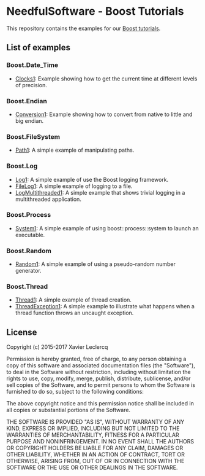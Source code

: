 # NeedfulSoftware - Boost Tutorials

This repository contains the examples for our [Boost tutorials](http://www.needfulsoftware.com/Boost).

## List of examples

### Boost.Date_Time
- [Clocks1](https://github.com/NeedfulSoftware/BoostTutorials/tree/master/Date_Time/Clocks1): Example showing how to get the current time at different levels of precision.

### Boost.Endian
- [Conversion1](https://github.com/NeedfulSoftware/BoostTutorials/tree/master/Endian/Conversion1): Example showing how to convert from native to little and big endian.

### Boost.FileSystem
- [Path1](https://github.com/NeedfulSoftware/BoostTutorials/tree/master/Filesystem/Path1): A simple example of manipulating paths.

### Boost.Log
- [Log1](https://github.com/NeedfulSoftware/BoostTutorials/tree/master/Log/Log1): A simple example of use the Boost logging framework.
- [FileLog1](https://github.com/NeedfulSoftware/BoostTutorials/tree/master/Log/FileLog1): A simple example of logging to a file.
- [LogMultithreaded1](https://github.com/NeedfulSoftware/BoostTutorials/tree/master/Log/LogMultithreaded1): A simple example that shows trivial logging in a multithreaded application.

### Boost.Process
- [System1](https://github.com/NeedfulSoftware/BoostTutorials/tree/master/Process/System1): A simple example of using boost::process::system to launch an executable.

### Boost.Random
- [Random1](https://github.com/NeedfulSoftware/BoostTutorials/tree/master/Random/Random1): A simple example of using a pseudo-random number generator.

### Boost.Thread
- [Thread1](https://github.com/NeedfulSoftware/BoostTutorials/tree/master/Thread/Thread1): A simple example of thread creation.
- [ThreadException1](https://github.com/NeedfulSoftware/BoostTutorials/tree/master/Thread/ThreadException1): A simple example to illustrate what happens when a thread function throws an uncaught exception.

## License

Copyright (c) 2015-2017 Xavier Leclercq

Permission is hereby granted, free of charge, to any person obtaining a
copy of this software and associated documentation files (the "Software"),
to deal in the Software without restriction, including without limitation
the rights to use, copy, modify, merge, publish, distribute, sublicense,
and/or sell copies of the Software, and to permit persons to whom the
Software is furnished to do so, subject to the following conditions:

The above copyright notice and this permission notice shall be included in
all copies or substantial portions of the Software.

THE SOFTWARE IS PROVIDED "AS IS", WITHOUT WARRANTY OF ANY KIND, EXPRESS OR
IMPLIED, INCLUDING BUT NOT LIMITED TO THE WARRANTIES OF MERCHANTABILITY,
FITNESS FOR A PARTICULAR PURPOSE AND NONINFRINGEMENT. IN NO EVENT SHALL
THE AUTHORS OR COPYRIGHT HOLDERS BE LIABLE FOR ANY CLAIM, DAMAGES OR OTHER
LIABILITY, WHETHER IN AN ACTION OF CONTRACT, TORT OR OTHERWISE, ARISING
FROM, OUT OF OR IN CONNECTION WITH THE SOFTWARE OR THE USE OR OTHER DEALINGS
IN THE SOFTWARE.
